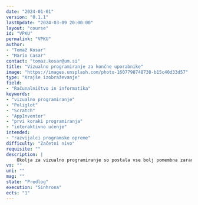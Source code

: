 ```yaml
---
date: "2024-01-01" 
version: "0.1.1"
lastUpdate: "2024-03-09 20:00:00"
layout: "course"
id: "VPKU"
permalink: "VPKU"
author:
- "Tomaž Kosar"
- "Mario Casar"
contact: "tomaz.kosar@um.si"
title: "Vizualno programiranje za končne uporabnike"
image: "https://images.unsplash.com/photo-1607798748738-b15c40d33d57"
type: "Krajše izobraževanje"
field:
- "Računalništvo in informatika"
keywords:
- "vizualno programiranje"
- "Poliglot"
- "Scratch"
- "AppInventor"
- "prvi koraki programiranja"
- "interaktivno učenje"
intended:
- "razvijalci programske opreme"
difficulty: "Začetni nivo"
requisite: ""
description: |
    Okolja za vizualno programiranje so postala vse bolj pomembna zaradi vse večjega pomena znanja programiranja za končne uporabnike v sodobni družbi. Na predlaganih delavnicah se udeleženci seznanijo z različnimi orodji in vizualnimi programskimi jeziki, kot so Poliglot, Scratch in AppInventor. Poliglot je programsko orodje, ki je bilo razvito na UM FERI in je namenjeno učenju osnovnih veščin programiranja. Nadaljujemo s Scratch-om, ki je programski jezik zasnovan za otroke, ki se šele učijo programiranja, saj omogoča enostavno izdelavo interaktivnih animacij in iger. AppInventor pa je orodje za razvoj mobilnih aplikacij, ki omogoča enostavno izdelavo mobilnih aplikacij za Android platformo. Na teh delavnicah se udeleženci naučijo osnov (vizualnega) programiranja in izdelajo svoje lastne aplikacije in igre, kot je npr. aplikacija za beleženje športnih aktivnosti. Delavnica je zelo primerna tudi za učitelje računalništva za osnovne šole. Dokvalifikacija učiteljev je pomemben korak pri zagotavljanju kvalitetne izobrazbe za otroke, ki se šele učijo programiranja. Udeleženci, ki so seznanjeni z najnovejšimi orodji in programskimi jeziki, lahko na bolj interaktiven način predajajo svoje znanje in še bolj spodbujajo otrokovo zanimanje za računalništvo.
vs: ""
uni: ""
mag: ""
state: "Predlog"
execution: "Sinhrona"
ects: "1"
---
```

